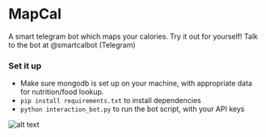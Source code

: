 # MapCal
A smart telegram bot which maps your calories.
Try it out for yourself! Talk to the bot at @smartcalbot (Telegram)


### Set it up

*  Make sure mongodb is set up on your machine, with appropriate data for nutrition/food lookup.
* `pip install requirements.txt` to install dependencies
* `python interaction_bot.py` to run the bot script, with your API keys

![alt text][logo]

[logo]:  https://challengepost-s3-challengepost.netdna-ssl.com/photos/production/software_photos/000/508/417/datas/gallery.jpg
